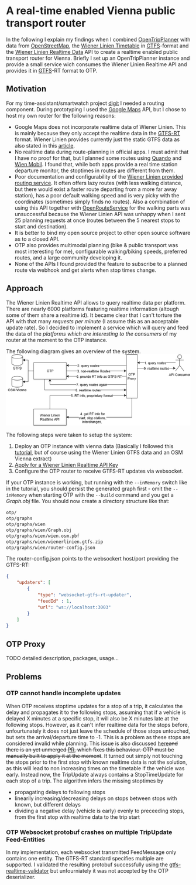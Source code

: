 # A real-time enabled Vienna public transport router
In the following I explain my findings when I combined [OpenTripPlanner](https://github.com/opentripplanner/OpenTripPlanner) with data from [OpenStreetMap](https://openstreetmap.org/), the [Wiener Linien Timetable](https://www.data.gv.at/katalog/dataset/wiener-linien-fahrplandaten-gtfs-wien) in [GTFS](https://developers.google.com/transit/gtfs/)-format and the [Wiener Linien Realtime Data](https://www.data.gv.at/katalog/dataset/stadt-wien_wienerlinienechtzeitdaten) API to create a realtime enabled public transport router for Vienna.
Briefly  I set up an OpenTripPlanner instance and provide a small service wich consumes the Wiener Linien Realtime API and provides it in [GTFS](https://developers.google.com/transit/gtfs-realtime/)-RT format to OTP.

## Motivation
For my time-assistant/smartwatch project [digit](https://github.com/tuwrraphael/digit-service) I needed a routing component. During prototyping I used the [Google Maps](https://cloud.google.com/maps-platform/?hl=en) API, but I chose to host my own router for the following reasons:
- Google Maps does not incorporate realtime data of Wiener Linien. This is mainly because they only accept the realtime data in the [GTFS-RT](https://developers.google.com/transit/gtfs-realtime/) format. Wiener Linien provides currently just the static GTFS data as also stated in this [article](https://derstandard.at/2000063018441/Wiener-Linien-bei-Google-Keine-Echtzeitdaten-und-andere-Baustellen).
- No realtime data during route-planning in official apps. I must admit that I have no proof for that, but I planned some routes using [Quando](https://play.google.com/store/apps/details?id=com.fluidtime.qando) and [Wien Mobil](https://play.google.com/store/apps/details?id=at.wienerlinien.wienmobillab). I found that, while both apps provide a real time station departure monitor, the stoptimes in routes are different from them.
- Poor documentation and configurability of the [Wiener Linien provided routing service](https://www.data.gv.at/katalog/dataset/stadt-wien_wienerlinienroutingservice). It often offers lazy routes (with less walking distance, but there would exist a faster route departing from a more far away station), has a poor default walking speed and is very picky with the coordinates (sometimes simply finds no routes). Also a combination of using this API together with [OpenRouteService](https://openrouteservice.org/) for the walking parts was unsuccessful because the Wiener Linien API was unhappy when I sent 25 planning requests at once (routes between the 5 nearest stops to start and destination).
- It is better to bind my open source project to other open source software as to a closed API.
- OTP also provides multimodal planning (bike & public transport was most interesting for me), configurable walking/biking speeds, preferred routes, and a large community developing it.
- None of the APIs I found provided the feature to subscribe to a planned route via webhook and get alerts when stop times change.
## Approach
The Wiener Linien Realtime API allows to query realtime data per platform. There are nearly 6000 platforms featuring realtime information (altough some of them share a realtime id). It became clear that I can't torture the API with that many *requests per minute* (I assume this as an acceptable update rate). So I decided to implement a service which will query and feed the data of the *platforms which are interesting to the consumers* of my router at the moment to the OTP instance.

The following diagram gives an overview of the system.
![Overview Architecture](doc/overview_architecture.png)

The following steps were taken to setup the system:
1. Deploy an OTP instance with vienna data (Basically I followed this [tutorial](http://docs.opentripplanner.org/en/latest/Basic-Tutorial/), but of course using the Wiener Linien GTFS data and an OSM Vienna extract)
2. [Apply for a Wiener Linien Realtime API Key](https://go.gv.at/l9ogdechtzeitdatenwienerlinienkeyanforderung)
3. Configure the OTP router to receive GTFS-RT updates via websocket.

If your OTP instance is working, but running with the `--inMemory` switch like in the tutorial, you should persist the generated graph first - omit the `--inMemory` when starting OTP with the `--build` command and you get a *Graph.obj* file.
You should now create a directory structure like that:
~~~
otp/
otp/graphs
otp/graphs/wien
otp/graphs/wien/Graph.obj
otp/graphs/wien/wien.osm.pbf
otp/graphs/wien/wienerlinien.gtfs.zip
otp/graphs/wien/router-config.json
~~~
The router-config.json points to the websockert host/port providing the GTFS-RT:
~~~json
{
    "updaters": [
        {
            "type": "websocket-gtfs-rt-updater",
            "feedId" : 1,
            "url": "ws://localhost:3003"
        }
    ]
}
~~~
## OTP Proxy
TODO detailed description, packages, usage...
## Problems
### OTP cannot handle incomplete updates
When OTP receives stoptime updates for a stop of a trip, it calculates the delay and propagates it to the following stops, assuming that if a vehicle is delayed X minutes at a specific stop, it will also be X minutes late at the following stops.
However, as it can't infer realtime data for the stops before, unfourtunately it does not just leave the schedule of those stops untouched, but sets the arrival/departure time to -1. This is a problem as these stops are considered invalid while planning.
This issue is also discussed [here](https://github.com/opentripplanner/OpenTripPlanner/issues/2295)~~and there is an yet unmerged [PR](https://github.com/opentripplanner/OpenTripPlanner/pull/2297), which fixes this behaviour.
OTP must be manually built to apply it at the moment~~.
It turned out simply not touching the stops prior to the first stop with known realtime data is not the solution, as this will lead to non increasing times on the timetable if the vehicle was early. Instead now, the TripUpdate always contains a StopTimeUpdate for each stop of a trip. The algorithm infers the missing stoptimes by
- propagating delays to following stops
- linearily increasing/decreasing delays on stops between stops with known, but different delays
- dividing a negative delay (vehicle is early) evenly to preceeding stops, from the first stop with realtime data to the trip start
### OTP Websocket protobuf crashes on multiple TripUpdate Feed-Entities
In my implementation, each websocket transmitted FeedMessage only contains one entity. The GTFS-RT standard specifies multiple are supported. I validated the resulting protobuf successfully using the [gtfs-realtime-validator](https://github.com/CUTR-at-USF/gtfs-realtime-validator) but unfourniately it was not accepted by the OTP deserializer.
